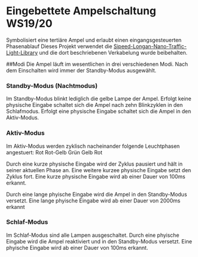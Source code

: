 # Eingebettete Ampelschaltung WS19/20

Symbolisiert eine tertiäre Ampel und erlaubt einen eingangsgesteuerten Phasenablauf
Dieses Projekt verwendet die [Sipeed-Longan-Nano-Traffic-Light-Library](https://github.com/ChococookieOS/Sipeed-Longan-Nano-Traffic-Light-Library)
und die dort beschriebenen Verkabelung wurde beibehalten.

##Modi
Die Ampel läuft im wesentlichen in drei verschiedenen Modi. 
Nach dem Einschalten wird immer der Standby-Modus ausgewählt.

### Standby-Modus (Nachtmodus)
Im Standby-Modus blinkt lediglich die gelbe Lampe der Ampel.
Erfolgt keine physische Eingabe schaltet sich die Ampel nach zehn Blinkzyklen in den Schlafmodus.
Erfolgt eine physische Eingabe schaltet sich die Ampel in den Aktiv-Modus.

### Aktiv-Modus
Im Aktiv-Modus werden zyklisch nacheinander folgende Leuchtphasen angestuert:
Rot
Rot-Gelb
Grün
Gelb
Rot

Durch eine kurze physische Eingabe wird der Zyklus pausiert und hält in seiner aktuellen Phase an.
Eine weitere kurzee physische Eingabe setzt den Zyklus fort.
Eine kurze physische Eingabe wird ab einer Dauer von 100ms erkannt.

Durch eine lange phyische Eingabe wird die Ampel in den Standby-Modus versetzt.
Eine lange phyische Eingabe wird ab einer Dauer von 2000ms erkannt 

### Schlaf-Modus
Im Schlaf-Modus sind alle Lampen ausgeschaltet.
Durch eine phyische Eingabe wird die Ampel reaktiviert und in den Standby-Modus versetzt.
Eine phyische Eingabe wird ab einer Dauer von 100ms erkannt.